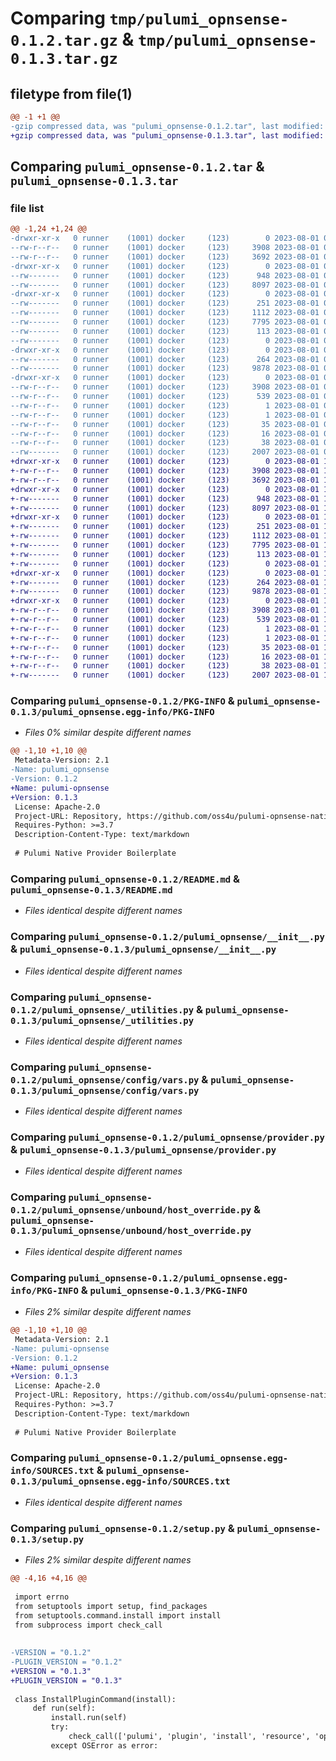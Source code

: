 # Comparing `tmp/pulumi_opnsense-0.1.2.tar.gz` & `tmp/pulumi_opnsense-0.1.3.tar.gz`

## filetype from file(1)

```diff
@@ -1 +1 @@
-gzip compressed data, was "pulumi_opnsense-0.1.2.tar", last modified: Tue Aug  1 09:59:33 2023, max compression
+gzip compressed data, was "pulumi_opnsense-0.1.3.tar", last modified: Tue Aug  1 10:56:41 2023, max compression
```

## Comparing `pulumi_opnsense-0.1.2.tar` & `pulumi_opnsense-0.1.3.tar`

### file list

```diff
@@ -1,24 +1,24 @@
-drwxr-xr-x   0 runner    (1001) docker     (123)        0 2023-08-01 09:59:33.112264 pulumi_opnsense-0.1.2/
--rw-r--r--   0 runner    (1001) docker     (123)     3908 2023-08-01 09:59:33.112264 pulumi_opnsense-0.1.2/PKG-INFO
--rw-r--r--   0 runner    (1001) docker     (123)     3692 2023-08-01 09:59:32.000000 pulumi_opnsense-0.1.2/README.md
-drwxr-xr-x   0 runner    (1001) docker     (123)        0 2023-08-01 09:59:33.108264 pulumi_opnsense-0.1.2/pulumi_opnsense/
--rw-------   0 runner    (1001) docker     (123)      948 2023-08-01 09:59:32.000000 pulumi_opnsense-0.1.2/pulumi_opnsense/__init__.py
--rw-------   0 runner    (1001) docker     (123)     8097 2023-08-01 09:59:32.000000 pulumi_opnsense-0.1.2/pulumi_opnsense/_utilities.py
-drwxr-xr-x   0 runner    (1001) docker     (123)        0 2023-08-01 09:59:33.112264 pulumi_opnsense-0.1.2/pulumi_opnsense/config/
--rw-------   0 runner    (1001) docker     (123)      251 2023-08-01 09:59:32.000000 pulumi_opnsense-0.1.2/pulumi_opnsense/config/__init__.py
--rw-------   0 runner    (1001) docker     (123)     1112 2023-08-01 09:59:32.000000 pulumi_opnsense-0.1.2/pulumi_opnsense/config/vars.py
--rw-------   0 runner    (1001) docker     (123)     7795 2023-08-01 09:59:32.000000 pulumi_opnsense-0.1.2/pulumi_opnsense/provider.py
--rw-------   0 runner    (1001) docker     (123)      113 2023-08-01 09:59:32.000000 pulumi_opnsense-0.1.2/pulumi_opnsense/pulumi-plugin.json
--rw-------   0 runner    (1001) docker     (123)        0 2023-08-01 09:59:32.000000 pulumi_opnsense-0.1.2/pulumi_opnsense/py.typed
-drwxr-xr-x   0 runner    (1001) docker     (123)        0 2023-08-01 09:59:33.112264 pulumi_opnsense-0.1.2/pulumi_opnsense/unbound/
--rw-------   0 runner    (1001) docker     (123)      264 2023-08-01 09:59:32.000000 pulumi_opnsense-0.1.2/pulumi_opnsense/unbound/__init__.py
--rw-------   0 runner    (1001) docker     (123)     9878 2023-08-01 09:59:32.000000 pulumi_opnsense-0.1.2/pulumi_opnsense/unbound/host_override.py
-drwxr-xr-x   0 runner    (1001) docker     (123)        0 2023-08-01 09:59:33.112264 pulumi_opnsense-0.1.2/pulumi_opnsense.egg-info/
--rw-r--r--   0 runner    (1001) docker     (123)     3908 2023-08-01 09:59:33.000000 pulumi_opnsense-0.1.2/pulumi_opnsense.egg-info/PKG-INFO
--rw-r--r--   0 runner    (1001) docker     (123)      539 2023-08-01 09:59:33.000000 pulumi_opnsense-0.1.2/pulumi_opnsense.egg-info/SOURCES.txt
--rw-r--r--   0 runner    (1001) docker     (123)        1 2023-08-01 09:59:33.000000 pulumi_opnsense-0.1.2/pulumi_opnsense.egg-info/dependency_links.txt
--rw-r--r--   0 runner    (1001) docker     (123)        1 2023-08-01 09:59:33.000000 pulumi_opnsense-0.1.2/pulumi_opnsense.egg-info/not-zip-safe
--rw-r--r--   0 runner    (1001) docker     (123)       35 2023-08-01 09:59:33.000000 pulumi_opnsense-0.1.2/pulumi_opnsense.egg-info/requires.txt
--rw-r--r--   0 runner    (1001) docker     (123)       16 2023-08-01 09:59:33.000000 pulumi_opnsense-0.1.2/pulumi_opnsense.egg-info/top_level.txt
--rw-r--r--   0 runner    (1001) docker     (123)       38 2023-08-01 09:59:33.112264 pulumi_opnsense-0.1.2/setup.cfg
--rw-------   0 runner    (1001) docker     (123)     2007 2023-08-01 09:59:32.000000 pulumi_opnsense-0.1.2/setup.py
+drwxr-xr-x   0 runner    (1001) docker     (123)        0 2023-08-01 10:56:41.179741 pulumi_opnsense-0.1.3/
+-rw-r--r--   0 runner    (1001) docker     (123)     3908 2023-08-01 10:56:41.179741 pulumi_opnsense-0.1.3/PKG-INFO
+-rw-r--r--   0 runner    (1001) docker     (123)     3692 2023-08-01 10:56:40.000000 pulumi_opnsense-0.1.3/README.md
+drwxr-xr-x   0 runner    (1001) docker     (123)        0 2023-08-01 10:56:41.175741 pulumi_opnsense-0.1.3/pulumi_opnsense/
+-rw-------   0 runner    (1001) docker     (123)      948 2023-08-01 10:56:40.000000 pulumi_opnsense-0.1.3/pulumi_opnsense/__init__.py
+-rw-------   0 runner    (1001) docker     (123)     8097 2023-08-01 10:56:40.000000 pulumi_opnsense-0.1.3/pulumi_opnsense/_utilities.py
+drwxr-xr-x   0 runner    (1001) docker     (123)        0 2023-08-01 10:56:41.179741 pulumi_opnsense-0.1.3/pulumi_opnsense/config/
+-rw-------   0 runner    (1001) docker     (123)      251 2023-08-01 10:56:40.000000 pulumi_opnsense-0.1.3/pulumi_opnsense/config/__init__.py
+-rw-------   0 runner    (1001) docker     (123)     1112 2023-08-01 10:56:40.000000 pulumi_opnsense-0.1.3/pulumi_opnsense/config/vars.py
+-rw-------   0 runner    (1001) docker     (123)     7795 2023-08-01 10:56:40.000000 pulumi_opnsense-0.1.3/pulumi_opnsense/provider.py
+-rw-------   0 runner    (1001) docker     (123)      113 2023-08-01 10:56:40.000000 pulumi_opnsense-0.1.3/pulumi_opnsense/pulumi-plugin.json
+-rw-------   0 runner    (1001) docker     (123)        0 2023-08-01 10:56:40.000000 pulumi_opnsense-0.1.3/pulumi_opnsense/py.typed
+drwxr-xr-x   0 runner    (1001) docker     (123)        0 2023-08-01 10:56:41.179741 pulumi_opnsense-0.1.3/pulumi_opnsense/unbound/
+-rw-------   0 runner    (1001) docker     (123)      264 2023-08-01 10:56:40.000000 pulumi_opnsense-0.1.3/pulumi_opnsense/unbound/__init__.py
+-rw-------   0 runner    (1001) docker     (123)     9878 2023-08-01 10:56:40.000000 pulumi_opnsense-0.1.3/pulumi_opnsense/unbound/host_override.py
+drwxr-xr-x   0 runner    (1001) docker     (123)        0 2023-08-01 10:56:41.179741 pulumi_opnsense-0.1.3/pulumi_opnsense.egg-info/
+-rw-r--r--   0 runner    (1001) docker     (123)     3908 2023-08-01 10:56:41.000000 pulumi_opnsense-0.1.3/pulumi_opnsense.egg-info/PKG-INFO
+-rw-r--r--   0 runner    (1001) docker     (123)      539 2023-08-01 10:56:41.000000 pulumi_opnsense-0.1.3/pulumi_opnsense.egg-info/SOURCES.txt
+-rw-r--r--   0 runner    (1001) docker     (123)        1 2023-08-01 10:56:41.000000 pulumi_opnsense-0.1.3/pulumi_opnsense.egg-info/dependency_links.txt
+-rw-r--r--   0 runner    (1001) docker     (123)        1 2023-08-01 10:56:41.000000 pulumi_opnsense-0.1.3/pulumi_opnsense.egg-info/not-zip-safe
+-rw-r--r--   0 runner    (1001) docker     (123)       35 2023-08-01 10:56:41.000000 pulumi_opnsense-0.1.3/pulumi_opnsense.egg-info/requires.txt
+-rw-r--r--   0 runner    (1001) docker     (123)       16 2023-08-01 10:56:41.000000 pulumi_opnsense-0.1.3/pulumi_opnsense.egg-info/top_level.txt
+-rw-r--r--   0 runner    (1001) docker     (123)       38 2023-08-01 10:56:41.179741 pulumi_opnsense-0.1.3/setup.cfg
+-rw-------   0 runner    (1001) docker     (123)     2007 2023-08-01 10:56:40.000000 pulumi_opnsense-0.1.3/setup.py
```

### Comparing `pulumi_opnsense-0.1.2/PKG-INFO` & `pulumi_opnsense-0.1.3/pulumi_opnsense.egg-info/PKG-INFO`

 * *Files 0% similar despite different names*

```diff
@@ -1,10 +1,10 @@
 Metadata-Version: 2.1
-Name: pulumi_opnsense
-Version: 0.1.2
+Name: pulumi-opnsense
+Version: 0.1.3
 License: Apache-2.0
 Project-URL: Repository, https://github.com/oss4u/pulumi-opnsense-native
 Requires-Python: >=3.7
 Description-Content-Type: text/markdown
 
 # Pulumi Native Provider Boilerplate
```

### Comparing `pulumi_opnsense-0.1.2/README.md` & `pulumi_opnsense-0.1.3/README.md`

 * *Files identical despite different names*

### Comparing `pulumi_opnsense-0.1.2/pulumi_opnsense/__init__.py` & `pulumi_opnsense-0.1.3/pulumi_opnsense/__init__.py`

 * *Files identical despite different names*

### Comparing `pulumi_opnsense-0.1.2/pulumi_opnsense/_utilities.py` & `pulumi_opnsense-0.1.3/pulumi_opnsense/_utilities.py`

 * *Files identical despite different names*

### Comparing `pulumi_opnsense-0.1.2/pulumi_opnsense/config/vars.py` & `pulumi_opnsense-0.1.3/pulumi_opnsense/config/vars.py`

 * *Files identical despite different names*

### Comparing `pulumi_opnsense-0.1.2/pulumi_opnsense/provider.py` & `pulumi_opnsense-0.1.3/pulumi_opnsense/provider.py`

 * *Files identical despite different names*

### Comparing `pulumi_opnsense-0.1.2/pulumi_opnsense/unbound/host_override.py` & `pulumi_opnsense-0.1.3/pulumi_opnsense/unbound/host_override.py`

 * *Files identical despite different names*

### Comparing `pulumi_opnsense-0.1.2/pulumi_opnsense.egg-info/PKG-INFO` & `pulumi_opnsense-0.1.3/PKG-INFO`

 * *Files 2% similar despite different names*

```diff
@@ -1,10 +1,10 @@
 Metadata-Version: 2.1
-Name: pulumi-opnsense
-Version: 0.1.2
+Name: pulumi_opnsense
+Version: 0.1.3
 License: Apache-2.0
 Project-URL: Repository, https://github.com/oss4u/pulumi-opnsense-native
 Requires-Python: >=3.7
 Description-Content-Type: text/markdown
 
 # Pulumi Native Provider Boilerplate
```

### Comparing `pulumi_opnsense-0.1.2/pulumi_opnsense.egg-info/SOURCES.txt` & `pulumi_opnsense-0.1.3/pulumi_opnsense.egg-info/SOURCES.txt`

 * *Files identical despite different names*

### Comparing `pulumi_opnsense-0.1.2/setup.py` & `pulumi_opnsense-0.1.3/setup.py`

 * *Files 2% similar despite different names*

```diff
@@ -4,16 +4,16 @@
 
 import errno
 from setuptools import setup, find_packages
 from setuptools.command.install import install
 from subprocess import check_call
 
 
-VERSION = "0.1.2"
-PLUGIN_VERSION = "0.1.2"
+VERSION = "0.1.3"
+PLUGIN_VERSION = "0.1.3"
 
 class InstallPluginCommand(install):
     def run(self):
         install.run(self)
         try:
             check_call(['pulumi', 'plugin', 'install', 'resource', 'opnsense', PLUGIN_VERSION, '--server', 'github://api.github.com/oss4u/pulumi-opnsense-native'])
         except OSError as error:
```


